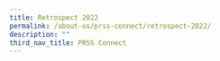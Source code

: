 ```yaml
---
title: Retrospect 2022
permalink: /about-us/prss-connect/retrospect-2022/
description: ""
third_nav_title: PRSS Connect
---
```

